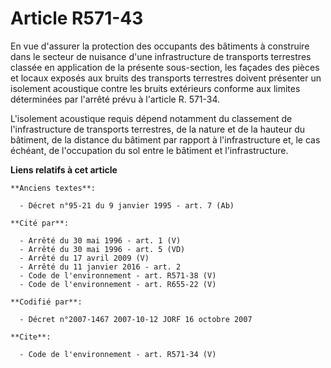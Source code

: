 # Article R571-43

En vue d'assurer la protection des occupants des bâtiments à construire dans le secteur de nuisance d'une infrastructure de
transports terrestres classée en application de la présente sous-section, les façades des pièces et locaux exposés aux bruits
des transports terrestres doivent présenter un isolement acoustique contre les bruits extérieurs conforme aux limites
déterminées par l'arrêté prévu à l'article R. 571-34.

L'isolement acoustique requis dépend notamment du classement de l'infrastructure de transports terrestres, de la nature et de
la hauteur du bâtiment, de la distance du bâtiment par rapport à l'infrastructure et, le cas échéant, de l'occupation du sol
entre le bâtiment et l'infrastructure.

**Liens relatifs à cet article**

	**Anciens textes**:

	  - Décret n°95-21 du 9 janvier 1995 - art. 7 (Ab)

	**Cité par**:

	  - Arrêté du 30 mai 1996 - art. 1 (V)
	  - Arrêté du 30 mai 1996 - art. 5 (VD)
	  - Arrêté du 17 avril 2009 (V)
	  - Arrêté du 11 janvier 2016 - art. 2
	  - Code de l'environnement - art. R571-38 (V)
	  - Code de l'environnement - art. R655-22 (V)

	**Codifié par**:

	  - Décret n°2007-1467 2007-10-12 JORF 16 octobre 2007

	**Cite**:

	  - Code de l'environnement - art. R571-34 (V)
